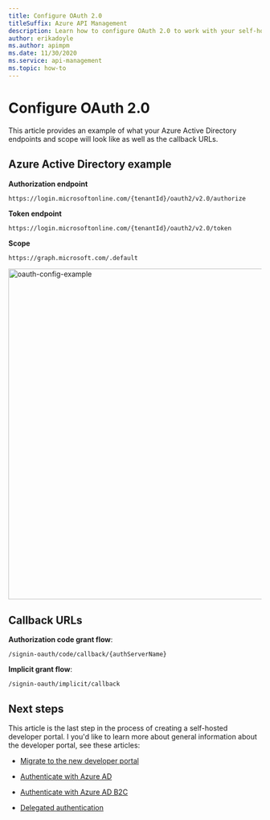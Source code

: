 ```yaml
---
title: Configure OAuth 2.0
titleSuffix: Azure API Management
description: Learn how to configure OAuth 2.0 to work with your self-hosted portal.
author: erikadoyle
ms.author: apimpm
ms.date: 11/30/2020
ms.service: api-management
ms.topic: how-to
---
```


# Configure OAuth 2.0

This article provides an example of what your Azure Active Directory endpoints and scope will look like as well as the callback URLs.

## Azure Active Directory example

**Authorization endpoint**

`https://login.microsoftonline.com/{tenantId}/oauth2/v2.0/authorize`

**Token endpoint**

`https://login.microsoftonline.com/{tenantId}/oauth2/v2.0/token`

**Scope**

`https://graph.microsoft.com/.default`

<img width="657" alt="oauth-config-example" src="https://user-images.githubusercontent.com/2320302/86863788-bef07d00-c080-11ea-98a9-f35ed4f77fd7.png">

## Callback URLs

**Authorization code grant flow**:

`/signin-oauth/code/callback/{authServerName}`

**Implicit grant flow**:

`/signin-oauth/implicit/callback`

## Next steps

This article is the last step in the process of creating a self-hosted developer portal. I you'd like to learn more about general information about the developer portal, see these articles:

- [Migrate to the new developer portal](developer-portal-deprecated-migration.md)

- [Authenticate with Azure AD](api-management-howto-aad.md)

- [Authenticate with Azure AD B2C](api-management-howto-aad-b2c.md)

- [Delegated authentication](api-management-howto-setup-delegation.md)


